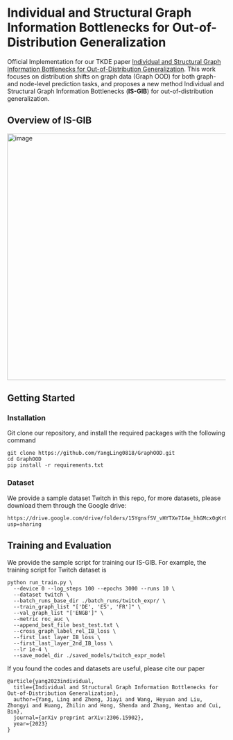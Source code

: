 # Individual and Structural Graph Information Bottlenecks for Out-of-Distribution Generalization

Official Implementation for our TKDE paper [Individual and Structural Graph Information Bottlenecks for Out-of-Distribution Generalization](https://arxiv.org/abs/2306.15902). This work focuses on distribution shifts on graph data (Graph OOD) for both graph- and node-level prediction tasks, and proposes a new method Individual and Structural Graph Information Bottlenecks (**IS-GIB**) for out-of-distribution generalization.

## Overview of IS-GIB
<img width="567" alt="image" src="https://github.com/YangLing0818/GraphOOD/assets/62683396/d1e57948-eef6-4110-9c01-61ea8a8ad8eb">

## Getting Started
### Installation
Git clone our repository, and install the required packages with the following command
```
git clone https://github.com/YangLing0818/GraphOOD.git
cd GraphOOD
pip install -r requirements.txt
```
### Dataset
We provide a sample dataset Twitch in this repo, for more datasets, please download them through the Google drive:
```
https://drive.google.com/drive/folders/15YgnsfSV_vHYTXe7I4e_hhGMcx0gKrO8?usp=sharing
```

## Training and Evaluation
We provide the sample script for training our IS-GIB. For example, the training script for Twitch dataset is
```
python run_train.py \
  --device 0 --log_steps 100 --epochs 3000 --runs 10 \
  --dataset twitch \
  --batch_runs_base_dir ./batch_runs/twitch_expr/ \
  --train_graph_list "['DE', 'ES', 'FR']" \
  --val_graph_list "['ENGB']" \
  --metric roc_auc \
  --append_best_file best_test.txt \
  --cross_graph_label_rel_IB_loss \
  --first_last_layer_IB_loss \
  --first_last_layer_2nd_IB_loss \
  --lr 1e-4 \
  --save_model_dir ./saved_models/twitch_expr_model
```

If you found the codes and datasets are useful, please cite our paper
```
@article{yang2023individual,
  title={Individual and Structural Graph Information Bottlenecks for Out-of-Distribution Generalization},
  author={Yang, Ling and Zheng, Jiayi and Wang, Heyuan and Liu, Zhongyi and Huang, Zhilin and Hong, Shenda and Zhang, Wentao and Cui, Bin},
  journal={arXiv preprint arXiv:2306.15902},
  year={2023}
}
```
